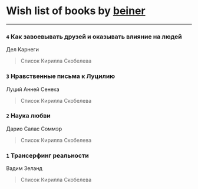# Wish list of books by [beiner](https://plus.google.com/118330474331574680123)
---

### `4` Как завоевывать друзей и оказывать влияние на людей
Дел Карнеги
> Список Кирилла Скобелева

### `3` Нравственные письма к Луцилию
Луций Анней Сенека
> Список Кирилла Скобелева

### `2` Наука любви
Дарио Салас Соммэр
> Список Кирилла Скобелева

### `1` Трансерфинг реальности
Вадим Зеланд
> Список Кирилла Скобелева

